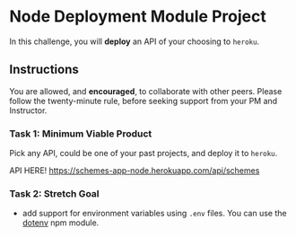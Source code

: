 # Node Deployment Module Project

In this challenge, you will **deploy** an API of your choosing to `heroku`.

## Instructions

You are allowed, and **encouraged**, to collaborate with other peers. Please follow the twenty-minute rule, before seeking support from your PM and Instructor.

### Task 1: Minimum Viable Product
Pick any API, could be one of your past projects, and deploy it to `heroku`.

API HERE!
https://schemes-app-node.herokuapp.com/api/schemes

### Task 2: Stretch Goal

- add support for environment variables using `.env` files. You can use the [dotenv](https://www.npmjs.com/package/dotenv) npm module.
